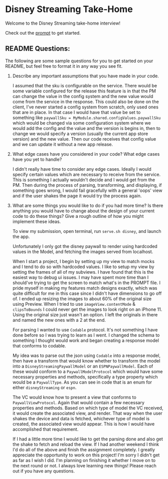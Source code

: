 # Disney Streaming Take-Home

Welcome to the Disney Streaming take-home interview!

Check out the [prompt](PROMPT.md) to get started.

## README Questions:

The following are some sample questions for you to get started on your README, but feel free to format it in any way you see fit.

1. Describe any important assumptions that you have made in your code.

    I assumed that the sku is configurable on the service.  There would be some variable configured for the release this feature is in that the PM can change the value in the config system and the new value would come from the service in the response.  This could also be done on the client, I've never started a config system from scratch, only used ones that are in place.  In that case I would have that value be set to something like `paywallSku = MyModule.shared.configValues.paywallSku` which would be changed via some configuration system where we would add the config and the value and the version is begins in, then to change we would specify a version (usually the current app store version) and the new value.  Then our code receives that config value and we can update it without a new app release.

1. What edge cases have you considered in your code? What edge cases have you yet to handle?

    I didn't really have time to consider any edge cases.  Ideally I would specify certain values which are necessary to receive from the service.  This is something I actually wouldn't decide and I would get from the PM.  Then during the process of parsing, transforming, and displaying, if something goes wrong, I would fail gracefully with a general 'oops' view and if the user shakes the page it would try the process again.
    
1. What are some things you would like to do if you had more time? Is there anything you would have to change about the design of your current code to do these things? Give a rough outline of how you might implement these ideas.

    To view my submission, open terminal, run `serve.sh disney`, and launch the app.

    Unfortunately I only got the disney paywall to render using hardcoded values in the Model, and fetching the images served from localhost.

    When I start a project, I begin by setting up my view to match mocks and I tend to do so with hardcoded values.  I like to setup my view by setting the frames of all of my subviews.  I have found that this is the easiest way to debug ui issues.  I may have spent more time than I should've trying to get the screen to match what's in the PROMPT file.  I pride myself in making my features match designs exactly, which was quite difficult for me in this case since I didn't have dimensions to go off of.  I ended up resizing the images to about 60% of the original size using Preview.  When I tried to use `imageView.contentMode` & `clipsToBounds` I could never get the images to look right on an iPhone 11.  Using the original size just wasn't an option.  I left the originals in there and named the new ones with a 2 at the end.
    
    For parsing I wanted to use `Codable` protocol.  It's not something I have done before so I was trying to learn as I went.  I changed the schema to something I thought would work and began creating a response model that conforms to codable.

    My idea was to parse out the json using `Codable` into a response model, then have a transform that would know whether to transform the model into a `DisneyStreamingPaywallModel` or an `ESPNPaywallModel`.  Each of these would conform to a `PaywallModelProtocol` which would have some necessary properties and methods, specifically a type property which would be a `PaywallType`.  As you can see in code that is an enum for either `disneyStreaming` or `espn`.  

    The VC would know how to present a view that conforms to `PaywallViewProtocol`.  Again that would contain a few necessary properties and methods.  Based on which type of model the VC received, it would create the associated view, and render.  That way when the user shakes the device and data is fetched, whichever type of model is created, the associated view would appear.  This is how I would have accomplished that requirement.

    If I had a little more time I would like to get the parsing done and also get the shake to fetch and reload the view.  If I had another weekend I think I'd do all of the above and finish the assignment completely.  I greatly appreciate the opportunity to work on this project!  I'm sorry I didn't get as far as I wish I did.  I'm planning on finishing it whether I move on to the next round or not.  I always love learning new things!  Please reach out if you have any questions.
